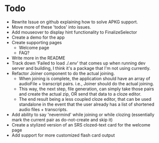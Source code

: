 # Todo
  - Rewrite Issue on github explaining how to solve APKG support.
  - Move more of these 'todos' into issues.
  - Add mouseover to display hint functionality to FinalizeSelector
  - Create a demo for the app
  - Create supporting pages
    - Welcome page
    - FAQ?
  - Write more in the README
  - Track down 'Failed to load ./.env' that comes up when running dev server and building, I think it's a package that I'm not using currently.
  - Refactor Joiner component to do the actual joining.
    - When joining is complete, the application should have an array of audioFile + transcript pairs. i.e., Joiner should do the actual joining.
    - This way, the next step, file generation, can simply take those pairs and create the actual zip, OR send that data to a cloze editor.
    - The end result being a less coupled cloze editor, that can be used standalone in the event that the user already has a list of shortened audio files + transcripts.
  - Add ability to say 'nevermind' while joining or while clozing (essentially mark the current pair as do-not-create and skip it)
  - Create a stylized version of an SRS clozed-text card for the welcome page
  - Add support for more customized flash card output
